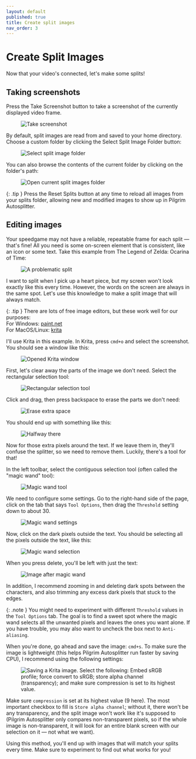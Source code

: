 ```yaml
---
layout: default
published: true
title: Create split images
nav_order: 3
---
```


<link rel="stylesheet" href="css/main.css">

# Create Split Images

Now that your video's connected, let's make some splits!

## Taking screenshots

Press the Take Screenshot button to take a screenshot of the currently displayed video frame.

<figure>
  <img src="images/take-screenshot.png" class="square-image" alt="Take screenshot">
</figure>

By default, split images are read from and saved to your home directory. Choose a custom folder by clicking the Select Split Image Folder button:

<figure>
  <img src="images/select-folder.png" class="square-image" alt="Select split image folder">
</figure>

You can also browse the contents of the current folder by clicking on the folder's path:

<figure>
  <img src="images/open-folder.png" class="square-image" alt="Open current split images folder">
</figure>

{: .tip }
Press the Reset Splits button at any time to reload all images from your splits folder, allowing new and modified images to show up in Pilgrim Autosplitter.

## Editing images

Your speedgame may not have a reliable, repeatable frame for each split — that's fine! All you need is some on-screen element that is consistent, like an icon or some text. Take this example from The Legend of Zelda: Ocarina of Time:

<figure>
  <img src="images/example-screenshot.png" class="square-image" alt="A problematic split">
</figure>

I want to split when I pick up a heart piece, but my screen won't look exactly like this every time. However, the words on the screen are always in the same spot. Let's use this knowledge to make a split image that will always match.

{: .tip }
There are lots of free image editors, but these work well for our purposes:  
For Windows: [paint.net](https://www.getpaint.net/)  
For MacOS/Linux: [krita](https://krita.org/en/download/)

I'll use Krita in this example. In Krita, press `cmd+o` and select the screenshot. You should see a window like this:

<figure>
  <img src="images/krita-step-1.png" class="full-screen-image" alt="Opened Krita window">
</figure>

First, let's clear away the parts of the image we don't need. Select the rectangular selection tool:

<figure>
  <img src="images/krita-rectangular-tool.png" class="square-image" alt="Rectangular selection tool">
</figure>

Click and drag, then press backspace to erase the parts we don't need:

<figure>
  <img src="images/krita-clear-extra.png" class="full-screen-image" alt="Erase extra space">
</figure>

You should end up with something like this:

<figure>
  <img src="images/krita-cropped.png" class="full-screen-image" alt="Halfway there">
</figure>

Now for those extra pixels around the text. If we leave them in, they'll confuse the splitter, so we need to remove them. Luckily, there's a tool for that!

In the left toolbar, select the contiguous selection tool (often called the "magic wand" tool):

<figure>
  <img src="images/krita-contiguous-tool.png" class="square-image" alt="Magic wand tool">
</figure>

We need to configure some settings. Go to the right-hand side of the page, click on the tab that says `Tool Options`, then drag the `Threshold` setting down to about 30.

<figure>
  <img src="images/krita-wand-settings.png" class="full-screen-image" alt="Magic wand settings">
</figure>

Now, click on the dark pixels outside the text. You should be selecting all the pixels outside the text, like this:

<figure>
  <img src="images/krita-wand-select.png" class="square-image" alt="Magic wand selection">
</figure>

When you press delete, you'll be left with just the text:

<figure>
  <img src="images/krita-after-erase.png" class="square-image" alt="Image after magic wand">
</figure>

In addition, I recommend zooming in and deleting dark spots between the characters, and also trimming any excess dark pixels that stuck to the edges.

{: .note }
You might need to experiment with different `Threshold` values in the `Tool Options` tab. The goal is to find a sweet spot where the magic wand selects all the unwanted pixels and leaves the ones you want alone. If you have trouble, you may also want to uncheck the box next to `Anti-aliasing`.

When you're done, go ahead and save the image: `cmd+s`. To make sure the image is lightweight (this helps Pilgrim Autosplitter run faster by saving CPU), I recommend using the following settings:

<figure>
  <img src="images/krita-settings.png" class="full-screen-image" alt="Saving a Krita image. Select the following: Embed sRGB profile; force convert to sRGB; store alpha channel (transparency); and make sure compression is set to its highest value.">
</figure>

Make sure `compression` is set at its highest value (9 here). The most important checkbox to fill is `Store alpha channel`; without it, there won't be any transparency, and the split image won't work like it's supposed to (Pilgrim Autosplitter only compares non-transparent pixels, so if the whole image is non-transparent, it will look for an entire blank screen with our selection on it — not what we want).

Using this method, you'll end up with images that will match your splits every time. Make sure to experiment to find out what works for you!
